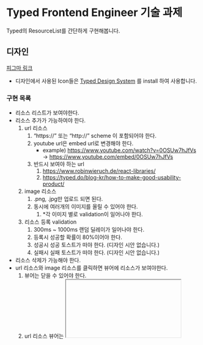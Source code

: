 # Typed Frontend Engineer 기술 과제

Typed의 ResourceList를 간단하게 구현해봅니다.

## 디자인

[피그마 링크](https://www.figma.com/file/qerxdUmXtYnvZ81T3gA4YA/%ED%94%84%EB%A1%A0%ED%8A%B8%EC%97%94%EB%93%9C-%EA%B3%BC%EC%A0%9C?node-id=2%3A1515)

- 디자인에서 사용된 Icon들은 [Typed Design System](https://www.npmjs.com/package/typed-design-system) 를 install 하여 사용합니다.

### 구현 목록

- 리소스 리스트가 보여야한다.
- 리소스 추가가 가능하여야 한다.
    1. url 리소스
        1. “https://” 또는 “http://” scheme 이 포함되어야 한다.
        2. youtube url은 embed url로 변경해야 한다.
            - example) <https://www.youtube.com/watch?v=0OSUw7hJfVs>  →
            <https://www.youtube.com/embed/0OSUw7hJfVs>
        3. 반드시 보여야 하는 url
            1. <https://www.robinwieruch.de/react-libraries/>
            2. <https://typed.do/blog-kr/how-to-make-good-usability-product/>
    2. image 리소스
        1. .png, .jpg만 업로드 되면 된다.
        2. 동시에 여러개의 이미지를 올릴 수 있어야 한다.
            1. *각 이미지 별로 validation이 일어나야 한다.
    3. 리소스 등록 validation
        1. 300ms ~ 1000ms 랜덤 딜레이가 일어나야 한다.
        2. 등록시 성공할 확률이 80%이어야 한다.
        3. 성공시 성공 토스트가 떠야 한다. (디자인 시안 없습니다.)
        4. 실패시 실패 토스트가 떠야 한다. (디자인 시안 없습니다.)
- 리소스 삭제가 가능해야 한다.
- url 리소스와 image 리소스를 클릭하면 뷰어에 리소스가 보여야한다.
    1. 뷰어는 닫을 수 있어야 한다.
    2. url 리소스 뷰어는 <iframe> 태그를 활용한다.
- 리소스 이름 변경이 가능해야 한다.
  - url 리소스의 경우 이름 변경 후에도 등록시의 url이 뷰어에 나타나야 합니다.

### 기술 스택

- Required
  - React, TypeScript
- Optional
  - Global 상태관리
  - 추가로 어떤 라이브러리를 사용해도 좋습니다.

### 제출 방식

개인 Github Repository에 업로드 후 이메일로 Repository 링크를 공유 합니다.

Source Code에 아래 문서도 함께 추가해주세요.

- `[README.md](http://README.md)` : How to run
- `[SOLUTION.md](http://SOLUTION.md)` : Describes the solution

### 기타

- 명시된 기능 외에 추가할 수 있는 기능이 있다면 편하게 추가해주세요!
- UI가 깨지는 등의 엣지케이스는 없도록 해주세요!